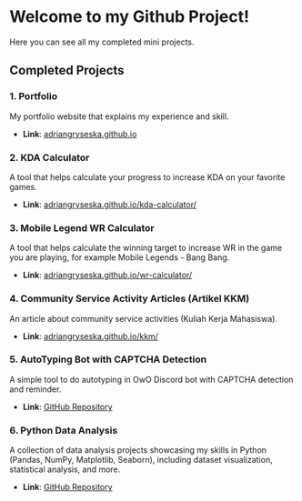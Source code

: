 # Welcome to my Github Project!

Here you can see all my completed mini projects.

## Completed Projects

### 1. **Portfolio**
My portfolio website that explains my experience and skill.
- **Link**: [adriangryseska.github.io](https://adriangryseska.github.io)

### 2. **KDA Calculator**
A tool that helps calculate your progress to increase KDA on your favorite games.
- **Link**: [adriangryseska.github.io/kda-calculator/](https://adriangryseska.github.io/kda-calculator/)

### 3. **Mobile Legend WR Calculator**
A tool that helps calculate the winning target to increase WR in the game you are playing, for example Mobile Legends - Bang Bang.
- **Link**: [adriangryseska.github.io/wr-calculator/](https://adriangryseska.github.io/wr-calculator/)

### 4. **Community Service Activity Articles (Artikel KKM)**
An article about community service activities (Kuliah Kerja Mahasiswa).
- **Link**: [adriangryseska.github.io/kkm/](https://adriangryseska.github.io/kkm/)

### 5. **AutoTyping Bot with CAPTCHA Detection**
A simple tool to do autotyping in OwO Discord bot with CAPTCHA detection and reminder.
- **Link**: [GitHub Repository](https://github.com/adriangryseska/owobot)

### 6. **Python Data Analysis**
A collection of data analysis projects showcasing my skills in Python (Pandas, NumPy, Matplotlib, Seaborn), including dataset visualization, statistical analysis, and more.
- **Link**: [GitHub Repository](https://github.com/adriangryseska/python-data-analyst)
